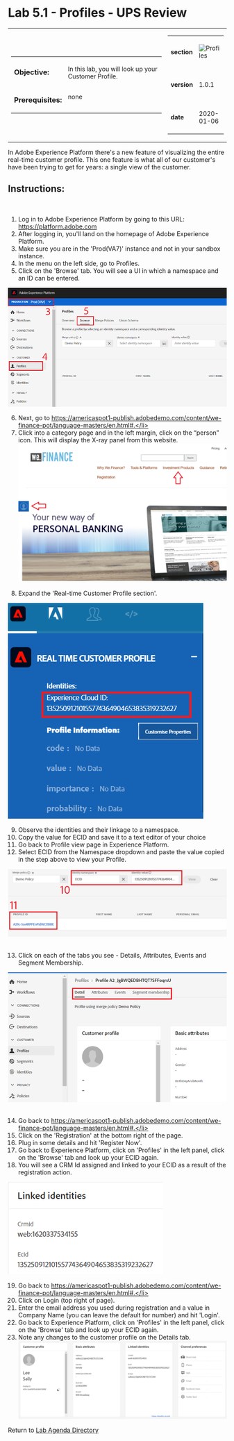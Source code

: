 Lab 5.1 - Profiles - UPS Review
==========
<table style="border-collapse: collapse; border: none;" class="tab" cellspacing="0" cellpadding="0">

<tr style="border: none;">

<div align="left">
<td width="600" style="border: none;">
<table>
<tbody valign="top">
      <tr width="500">
            <td valign="top"><h3>Objective:</h3></td>
            <td valign="top"><br>In this lab, you will look up your Customer Profile.
            </td>
     </tr>
     <tr width="500">
           <td valign="top"><h3>Prerequisites:</h3></td>
           <td valign="top"><br>none</td>
     </tr>
</tbody>
</table>
</td>
</div>

<div align="right">
<td style="border: none;" valign="top">

<table>
<tbody valign="top">
      <tr>
            <td valign="middle" height="70"><b>section</b></td>
            <td valign="middle" height="70"><img src="https://github.com/adobe/AEP-Hands-on-Labs/blob/master/assets/images/left_hand_nav_menu_segments.png?raw=true" alt="Profiles"></td>
      </tr>
      <tr>
            <td valign="middle" height="70"><b>version</b></td>
            <td valign="middle" height="70">1.0.1</td>
      </tr>
      <tr>
            <td valign="middle" height="70"><b>date</b></td>
            <td valign="middle" height="70">2020-01-06</td>
      </tr>
</tbody>
</table>
</td>
</div>

</tr>
</table>

In Adobe Experience Platform there's a new feature of visualizing the entire real-time customer profile. This one feature is what all of our customer's have been trying to get for years: a single view of the customer.

Instructions:
-----------------

     
 
1.    Log in to Adobe Experience Platform by going to this URL: https://platform.adobe.com
2.    After logging in, you'll land on the homepage of Adobe Experience Platform.
3.    Make sure you are in the 'Prod(VA7)' instance and not in your sandbox instance.
4.    In the menu on the left side, go to Profiles.
5.    Click on the 'Browse' tab. You will see a UI in which a namespace and an ID can be entered.
    
<kbd><img src="./images/profile_view.png"  /></kbd>
    
6.    Next, go to https://americaspot1-publish.adobedemo.com/content/we-finance-pot/language-masters/en.html#.</li>
7.    Click into a category page and in the left margin, click on the “person” icon. This will display the X-ray panel from this website.
 
<kbd><img src="./images/person_panel_FSI.png"  /></kbd>
 
8.    Expand the 'Real-time Customer Profile section'. 
 

<kbd><img src="./images/identities-ECID.png"  /></kbd>
 
 
9.    Observe the identities and their linkage to a namespace.
10.   Copy the value for ECID and save it to a text editor of your choice</li>
11.   Go back to Profile view page in Experience Platform.
12.   Select ECID from the Namespace dropdown and paste the value copied in the step above to view your Profile.
 
 
<kbd><img src="./images/identities-ECID AEP.png"  /></kbd>
 
 
13.   Click on each of the tabs you see - Details, Attributes, Events and Segment Membership.
 
 
<kbd><img src="./images/profiles_tabs.png"  /></kbd>
 
 
14.   Go back to  https://americaspot1-publish.adobedemo.com/content/we-finance-pot/language-masters/en.html#.</li>
15.   Click on the 'Registration' at the bottom right of the page.
16.   Plug in some details and hit 'Register Now'.
17.   Go back to Experience Platform, click on 'Profiles' in the left panel, click on the 'Browse' tab and look up your ECID again.
18.   You will see a CRM Id assigned and linked to your ECID as a result of the registration action.
 
 
<kbd><img src="./images/profiles_ecid_crmid.png"  /></kbd>
 
 
19.   Go back to  https://americaspot1-publish.adobedemo.com/content/we-finance-pot/language-masters/en.html#.</li>
20.   Click on Login (top right of page).  
21.   Enter the email address you used during registration and a value in Company Name (you can leave the default for number) and hit 'Login'.
22.   Go back to Experience Platform, click on 'Profiles' in the left panel, click on the 'Browse' tab and look up your ECID again.
19.   Note any changes to the customer profile on the Details tab. 
 
<kbd><img src="./images/completed_linked profile.png"  /></kbd>

Return to [Lab Agenda Directory](https://github.com/adobe/AEP-Hands-on-Labs/blob/master/labs/retail/README.md#lab-agenda)
